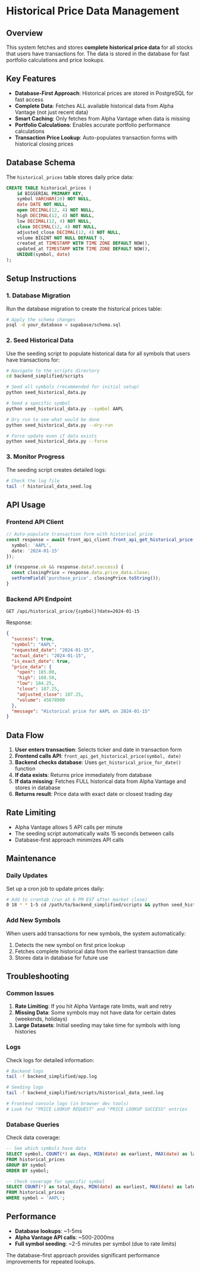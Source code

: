 # Historical Price Data Management

## Overview

This system fetches and stores **complete historical price data** for all stocks that users have transactions for. The data is stored in the database for fast portfolio calculations and price lookups.

## Key Features

- **Database-First Approach**: Historical prices are stored in PostgreSQL for fast access
- **Complete Data**: Fetches ALL available historical data from Alpha Vantage (not just recent data)
- **Smart Caching**: Only fetches from Alpha Vantage when data is missing
- **Portfolio Calculations**: Enables accurate portfolio performance calculations
- **Transaction Price Lookup**: Auto-populates transaction forms with historical closing prices

## Database Schema

The `historical_prices` table stores daily price data:

```sql
CREATE TABLE historical_prices (
    id BIGSERIAL PRIMARY KEY,
    symbol VARCHAR(10) NOT NULL,
    date DATE NOT NULL,
    open DECIMAL(12, 4) NOT NULL,
    high DECIMAL(12, 4) NOT NULL,
    low DECIMAL(12, 4) NOT NULL,
    close DECIMAL(12, 4) NOT NULL,
    adjusted_close DECIMAL(12, 4) NOT NULL,
    volume BIGINT NOT NULL DEFAULT 0,
    created_at TIMESTAMP WITH TIME ZONE DEFAULT NOW(),
    updated_at TIMESTAMP WITH TIME ZONE DEFAULT NOW(),
    UNIQUE(symbol, date)
);
```

## Setup Instructions

### 1. Database Migration

Run the database migration to create the historical prices table:

```bash
# Apply the schema changes
psql -d your_database < supabase/schema.sql
```

### 2. Seed Historical Data

Use the seeding script to populate historical data for all symbols that users have transactions for:

```bash
# Navigate to the scripts directory
cd backend_simplified/scripts

# Seed all symbols (recommended for initial setup)
python seed_historical_data.py

# Seed a specific symbol
python seed_historical_data.py --symbol AAPL

# Dry run to see what would be done
python seed_historical_data.py --dry-run

# Force update even if data exists
python seed_historical_data.py --force
```

### 3. Monitor Progress

The seeding script creates detailed logs:

```bash
# Check the log file
tail -f historical_data_seed.log
```

## API Usage

### Frontend API Client

```typescript
// Auto-populate transaction form with historical price
const response = await front_api_client.front_api_get_historical_price({
  symbol: 'AAPL',
  date: '2024-01-15'
});

if (response.ok && response.data?.success) {
  const closingPrice = response.data.price_data.close;
  setFormField('purchase_price', closingPrice.toString());
}
```

### Backend API Endpoint

```
GET /api/historical_price/{symbol}?date=2024-01-15
```

Response:
```json
{
  "success": true,
  "symbol": "AAPL",
  "requested_date": "2024-01-15",
  "actual_date": "2024-01-15",
  "is_exact_date": true,
  "price_data": {
    "open": 185.00,
    "high": 188.50,
    "low": 184.25,
    "close": 187.25,
    "adjusted_close": 187.25,
    "volume": 45678900
  },
  "message": "Historical price for AAPL on 2024-01-15"
}
```

## Data Flow

1. **User enters transaction**: Selects ticker and date in transaction form
2. **Frontend calls API**: `front_api_get_historical_price(symbol, date)`
3. **Backend checks database**: Uses `get_historical_price_for_date()` function
4. **If data exists**: Returns price immediately from database
5. **If data missing**: Fetches FULL historical data from Alpha Vantage and stores in database
6. **Returns result**: Price data with exact date or closest trading day

## Rate Limiting

- Alpha Vantage allows 5 API calls per minute
- The seeding script automatically waits 15 seconds between calls
- Database-first approach minimizes API calls

## Maintenance

### Daily Updates

Set up a cron job to update prices daily:

```bash
# Add to crontab (run at 6 PM EST after market close)
0 18 * * 1-5 cd /path/to/backend_simplified/scripts && python seed_historical_data.py
```

### Add New Symbols

When users add transactions for new symbols, the system automatically:
1. Detects the new symbol on first price lookup
2. Fetches complete historical data from the earliest transaction date
3. Stores data in database for future use

## Troubleshooting

### Common Issues

1. **Rate Limiting**: If you hit Alpha Vantage rate limits, wait and retry
2. **Missing Data**: Some symbols may not have data for certain dates (weekends, holidays)
3. **Large Datasets**: Initial seeding may take time for symbols with long histories

### Logs

Check logs for detailed information:

```bash
# Backend logs
tail -f backend_simplified/app.log

# Seeding logs
tail -f backend_simplified/scripts/historical_data_seed.log

# Frontend console logs (in browser dev tools)
# Look for "PRICE LOOKUP REQUEST" and "PRICE LOOKUP SUCCESS" entries
```

### Database Queries

Check data coverage:

```sql
-- See which symbols have data
SELECT symbol, COUNT(*) as days, MIN(date) as earliest, MAX(date) as latest 
FROM historical_prices 
GROUP BY symbol 
ORDER BY symbol;

-- Check coverage for specific symbol
SELECT COUNT(*) as total_days, MIN(date) as earliest, MAX(date) as latest 
FROM historical_prices 
WHERE symbol = 'AAPL';
```

## Performance

- **Database lookups**: ~1-5ms
- **Alpha Vantage API calls**: ~500-2000ms
- **Full symbol seeding**: ~2-5 minutes per symbol (due to rate limits)

The database-first approach provides significant performance improvements for repeated lookups. 